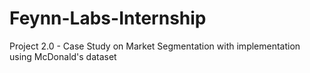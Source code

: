 # Feynn-Labs-Internship

Project 2.0 - Case Study on Market Segmentation with implementation using McDonald's dataset
